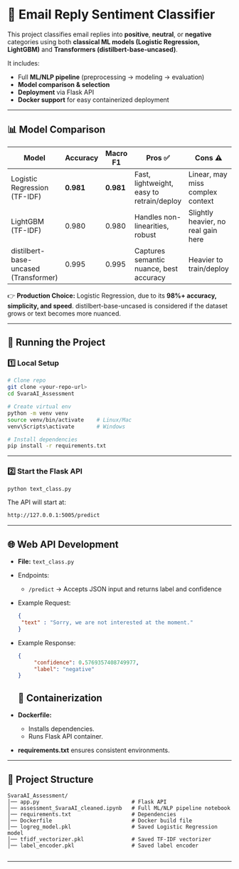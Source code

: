 # 📧 Email Reply Sentiment Classifier

This project classifies email replies into **positive**, **neutral**, or **negative** categories using both **classical ML models (Logistic Regression, LightGBM)** and **Transformers (distilbert-base-uncased)**.  

It includes:  
- Full **ML/NLP pipeline** (preprocessing → modeling → evaluation)  
- **Model comparison & selection**  
- **Deployment** via Flask API  
- **Docker support** for easy containerized deployment  

---

## 📊 Model Comparison

| Model                  | Accuracy | Macro F1 | Pros ✅ | Cons ⚠️ |
|-------------------------|----------|----------|--------|---------|
| Logistic Regression (TF-IDF) | **0.981** | **0.981** | Fast, lightweight, easy to retrain/deploy | Linear, may miss complex context |
| LightGBM (TF-IDF)      | 0.980    | 0.980    | Handles non-linearities, robust | Slightly heavier, no real gain here |
| distilbert-base-uncased (Transformer)  | 0.995    | 0.995    | Captures semantic nuance, best accuracy | Heavier to train/deploy |

👉 **Production Choice:** Logistic Regression, due to its **98%+ accuracy, simplicity, and speed**. distilbert-base-uncased is considered if the dataset grows or text becomes more nuanced.  

---

## 🚀 Running the Project

### 1️⃣ Local Setup
```bash
# Clone repo
git clone <your-repo-url>
cd SvaraAI_Assessment

# Create virtual env
python -m venv venv
source venv/bin/activate    # Linux/Mac
venv\Scripts\activate       # Windows

# Install dependencies
pip install -r requirements.txt
```
---

### 2️⃣ Start the Flask API
```bash
python text_class.py
```
The API will start at:
```bash
http://127.0.0.1:5005/predict
```
---

## 🌐 Web API Development
- **File:** `text_class.py`
- Endpoints:
  - `/predict` → Accepts JSON input and returns label and confidence
- Example Request:
  ```json
  {
   "text" : "Sorry, we are not interested at the moment."
  } 
   ```
- Example Response:
  ```json
  {
       "confidence": 0.5769357408749977,
       "label": "negative"
  } 
   ```

  ## 🐳 Containerization
- **Dockerfile:**
  - Installs dependencies.
  - Runs Flask API container.
- **requirements.txt** ensures consistent environments.

---

## 📂 Project Structure  
```plaintext
SvaraAI_Assessment/
│── app.py                             # Flask API
│── assessment_SvaraAI_cleaned.ipynb   # Full ML/NLP pipeline notebook
│── requirements.txt                   # Dependencies
│── Dockerfile                         # Docker build file
│── logreg_model.pkl                   # Saved Logistic Regression model
│── tfidf_vectorizer.pkl               # Saved TF-IDF vectorizer
│── label_encoder.pkl                  # Saved label encoder


```
---
  

